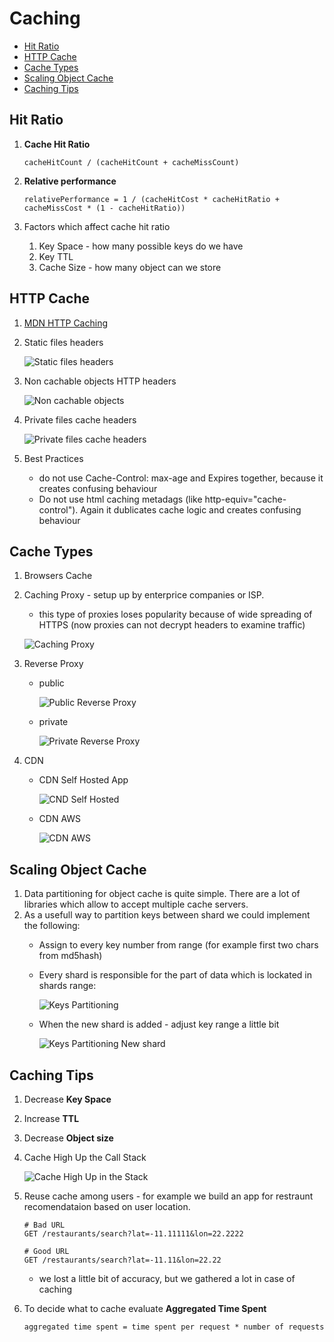 # Caching

  * [Hit Ratio](#hit-ratio)
  * [HTTP Cache](#http-cache)
  * [Cache Types](#cache-types)
  * [Scaling Object Cache](#scaling-object-cache)
  * [Caching Tips](#caching-tips)

## Hit Ratio
1. **Cache Hit Ratio**

    ```
    cacheHitCount / (cacheHitCount + cacheMissCount)
    ```

1. **Relative performance**

    ```
    relativePerformance = 1 / (cacheHitCost * cacheHitRatio + cacheMissCost * (1 - cacheHitRatio))
    ```

1. Factors which affect cache hit ratio
    1. Key Space - how many possible keys do we have
    1. Key TTL
    1. Cache Size - how many object can we store

## HTTP Cache
1. [MDN HTTP Caching](https://developer.mozilla.org/en-US/docs/Web/HTTP/Caching)
1. Static files headers

    ![Static files headers](./img/static-files-headers.jpg)

1. Non cachable objects HTTP headers

    ![Non cachable objects](./img/non-cachable-files-headers.jpg)

1. Private files cache headers

    ![Private files cache headers](./img/private-cache-headers.jpg)

1. Best Practices
    * do not use Cache-Control: max-age and Expires together, because it creates confusing behaviour
    * Do not use html caching metadags (like http-equiv="cache-control"). Again it dublicates cache logic and creates confusing behaviour

## Cache Types
1. Browsers Cache
1. Caching Proxy - setup up by enterprice companies or ISP.
    * this type of proxies loses popularity because of wide spreading of HTTPS (now proxies can not decrypt headers to examine traffic)

    ![Caching Proxy](./img/caching-proxy.jpg)

1. Reverse Proxy
    * public

        ![Public Reverse Proxy](./img/public-reverse-proxy.jpg)

    * private

        ![Private Reverse Proxy](./img/private-reverse-proxy.jpg)

1. CDN

    * CDN Self Hosted App

        ![CND Self Hosted](./img/cdn-self-hosted.jpg)

    * CDN AWS

        ![CDN AWS](./img/cdn-aws.jpg)

## Scaling Object Cache
1. Data partitioning for object cache is quite simple. There are a lot of libraries which allow to accept multiple cache servers.
1. As a usefull way to partition keys between shard we could implement the following:
    * Assign to every key number from range (for example first two chars from md5hash)
    * Every shard is responsible for the part of data which is lockated in shards range:

        ![Keys Partitioning](./img/caching-keys-partitioning.jpg)

    * When the new shard is added - adjust key range a little bit

        ![Keys Partitioning New shard](./img/keys-partitioning-new-shard.jpg)

## Caching Tips
1. Decrease **Key Space**
1. Increase **TTL**
1. Decrease **Object size**
1. Cache High Up the Call Stack

    ![Cache High Up in the Stack](./img/cache-high-in-the-stack.jpg)

1. Reuse cache among users - for example we build an app for restraunt recomendataion based on user location.

    ```
    # Bad URL
    GET /restaurants/search?lat=-11.11111&lon=22.2222

    # Good URL
    GET /restaurants/search?lat=-11.11&lon=22.22
    ```

    * we lost a little bit of accuracy, but we gathered a lot in case of caching

1. To decide what to cache evaluate **Aggregated Time Spent**

    ```
    aggregated time spent = time spent per request * number of requests
    ```

